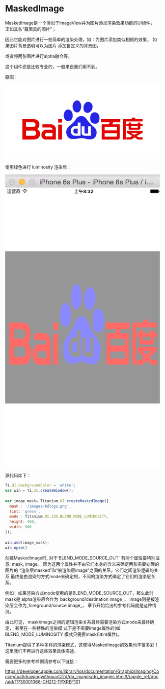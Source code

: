 # MaskedImage

MaskedImage是一个类似于ImageView并为图片添加渲染效果功能的UI组件，
正如其名“戴面具的图片”；

因此它能对图片进行一些简单的渲染处理，如：为图片添加类似相框的效果，
如果图片背景透明可以为图片 添加自定义的背景图，

或者将两张图片进行alpha融合等。

这个组件还是比较专业的，一般来说我们用不到。

原图：

![logo](/images/ui_masked_image_before.png)

使用绿色进行 luminosity 渲染后：

![result](/images/ui_masked_image_result.png)


源代码如下：
```js
Ti.UI.backgroundColor = 'white';
var win = Ti.UI.createWindow();

var image_mask= Titanium.UI.createMaskedImage({
  mask : '/images/bdlogo.png',
  tint: 'green',
  mode : Titanium.UI.iOS.BLEND_MODE_LUMINOSITY,
  height: 400,
  width: 500
});

win.add(image_mask);
win.open()
```

创建MaskedImage时, 对于'BLEND_MODE_SOURCE_OUT' 有两个属性要特别注意:
mask, image。
因为这两个属性并不由它们本身的含义来确定两张需要处理的图片的
“渲染层masked”和“被渲染层image”之间的关系，它们之间渲染逻辑的关系
最终是由渲染的方式mode来确定的，不同的渲染方式确定了它们的渲染层关系。

例如：如果渲染方式mode使用的是BLEND_MODE_SOURCE_OUT，那么此时mask是
alpha渲染层会作为_background/destination image_，
image则是被渲染层会作为_foreground/source image_，
章节开始给出的参考代码就是这种情况。

由此可见， mask/image之间的逻辑渲染关系最终需要渲染方式mode来最终确定，
甚至在一些特殊的渲染模 式下是不需要image属性的(如BLEND_MODE_LUMINOSITY
模式只需要mask和tint属性)。

Titanium提供了多种多样的渲染模式，这使得MaskedImage的效果也丰富多彩！
这里我们不再进行这些效果具体描述，

需要更多的参考样例请参考以下链接：

https://developer.apple.com/library/ios/documentation/GraphicsImaging/Conceptual/drawingwithquartz2d/dq_images/dq_images.html#//apple_ref/doc/uid/TP30001066-CH212-TPXREF101
